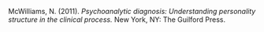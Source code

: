 McWilliams, N. (2011). _Psychoanalytic diagnosis: Understanding personality structure in the clinical process._ New York, NY: The Guilford Press.

